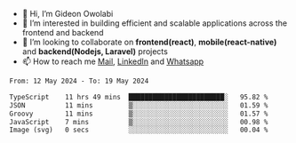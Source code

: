 - 👋 Hi, I’m Gideon Owolabi
- 👀 I’m interested in building efficient and scalable applications across the frontend and backend
- 💞️ I’m looking to collaborate on <b>frontend(react)</b>, <b>mobile(react-native)</b> and <b>backend(Nodejs, Laravel)</b> projects
- 📫 How to reach me <a href="mailto:gideoniyin2021@gmail.com">Mail</a>, <a href="https://www.linkedin.com/in/gideon-owolabi-9b667a232/">LinkedIn</a> and <a href="https://wa.me/2348055377085">Whatsapp</a>

<!---
gude1/gude1 is a ✨ special ✨ repository because its `README.md` (this file) appears on your GitHub profile.
You can click the Preview link to take a look at your changes.
--->

<!--START_SECTION:waka-->

```txt
From: 12 May 2024 - To: 19 May 2024

TypeScript    11 hrs 49 mins  ████████████████████████░   95.82 %
JSON          11 mins         ▒░░░░░░░░░░░░░░░░░░░░░░░░   01.59 %
Groovy        11 mins         ▒░░░░░░░░░░░░░░░░░░░░░░░░   01.57 %
JavaScript    7 mins          ▒░░░░░░░░░░░░░░░░░░░░░░░░   00.98 %
Image (svg)   0 secs          ░░░░░░░░░░░░░░░░░░░░░░░░░   00.04 %
```

<!--END_SECTION:waka-->
